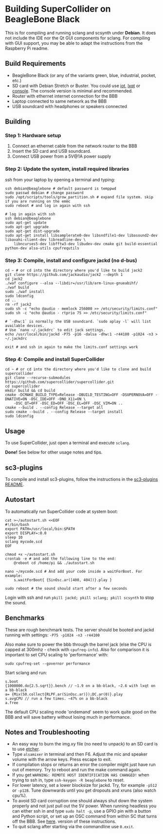Building SuperCollider on BeagleBone Black
==========================================

This is for compiling and running sclang and scsynth under **Debian**. It does not include the IDE nor the Qt GUI
components for sclang. For compiling with GUI support, you may be able to adapt the instructions from the
Raspberry Pi readme.

Build Requirements
------------------

* BeagleBone Black (or any of the variants green, blue, industrial, pocket, etc.)
* SD card with Debian Stretch or Buster. You could use [iot](http://beagleboard.org/latest-images),
   [lxqt](http://beagleboard.org/latest-images) or
   [console](https://elinux.org/Beagleboard:BeagleBoneBlack_Debian#Debian_Buster_Console_Snapshot). The console
   version is minimal and recommended.
* Router with ethernet internet connection for the BBB
* Laptop connected to same network as the BBB
* USB soundcard with headphones or speakers connected

Building
--------

### Step 1: Hardware setup

1. Connect an ethernet cable from the network router to the BBB
2. Insert the SD card and USB soundcard.
3. Connect USB power from a 5V@1A power supply

### Step 2: Update the system, install required libraries

ssh from your laptop by opening a terminal and typing:

    ssh debian@beaglebone # default password is temppwd
    sudo passwd debian # change password
    sudo /opt/scripts/tools/grow_partition.sh # expand file system. skip if you are running on the emmc
    sudo reboot # and log in again with ssh

    # log in again with ssh
    ssh debian@beaglebone
    sudo apt-get update
    sudo apt-get upgrade
    sudo apt-get dist-upgrade
    sudo apt-get install libsamplerate0-dev libsndfile1-dev libasound2-dev libavahi-client-dev libreadline-dev \
        libncurses5-dev libfftw3-dev libudev-dev cmake git build-essential python-dev alsa-utils cpufrequtils

### Step 3: Compile, install and configure jackd (no d-bus)

    cd ~ # or cd into the directory where you'd like to build jack2
    git clone https://github.com/jackaudio/jack2 --depth 1
    cd jack2
    ./waf configure --alsa --libdir=/usr/lib/arm-linux-gnueabihf/
    ./waf build
    sudo ./waf install
    sudo ldconfig
    cd ..
    rm -rf jack2
    sudo sh -c "echo @audio - memlock 256000 >> /etc/security/limits.conf"
    sudo sh -c "echo @audio - rtprio 75 >> /etc/security/limits.conf"

    # `-dhw:1` is normally the USB soundcard. `sudo aplay -l` will list available devices.
    # Use `nano ~/.jackdrc` to edit jack settings.
    echo /usr/local/bin/jackd -P75 -p16 -dalsa -dhw:1 -r44100 -p1024 -n3 > ~/.jackdrc

    exit # and ssh in again to make the limits.conf settings work

### Step 4: Compile and install SuperCollider

    cd ~ # or cd into the directory where you'd like to clone and build supercollider
    git clone --recurse-submodules https://github.com/supercollider/supercollider.git
    cd supercollider
    mkdir build && cd build
    cmake -DCMAKE_BUILD_TYPE=Release -DBUILD_TESTING=OFF -DSUPERNOVA=OFF -DNATIVE=ON -DSC_IDE=OFF -DNO_X11=ON \
        -DSC_QT=OFF -DSC_ED=OFF -DSC_EL=OFF -DSC_VIM=ON ..
    cmake --build . --config Release --target all
    sudo cmake --build . --config Release --target install
    sudo ldconfig


Usage
-----

To use SuperCollider, just open a terminal and execute `sclang`.

**Done!** See below for other usage notes and tips.

sc3-plugins
-----------

To compile and install sc3-plugins, follow the instructions in the [sc3-plugins README](https://github.com/supercollider/sc3-plugins).

Autostart
---------

To automatically run SuperCollider code at system boot:

    cat >~/autostart.sh <<EOF
    #!/bin/bash
    export PATH=/usr/local/bin:$PATH
    export DISPLAY=:0.0
    sleep 10
    sclang mycode.scd
    EOF

    chmod +x ~/autostart.sh
    crontab -e # and add the following line to the end:
        @reboot cd /home/pi && ./autostart.sh

    nano ~/mycode.scd # And add your code inside a waitForBoot. For example:
        s.waitForBoot{ {SinOsc.ar([400, 404])}.play }

    sudo reboot # the sound should start after a few seconds

Login with ssh and run `pkill jackd; pkill sclang; pkill scsynth` to stop the sound.

Benchmarks
----------

These are rough benchmark tests. The server should be booted and jackd running with settings: `-P75 -p1024 -n3 -r44100`

Also make sure to power the bbb through the barrel jack (else the CPU is capped at 300mhz - check with
`cpufreq-info`). Also for comparison it is important to set CPU scaling to 'performance' with:

    sudo cpufreq-set --governor performance

Start sclang and run:

    s.boot
    {1000000.do{2.5.sqrt}}.bench // ~1.9 on a bb-black, ~2.6 with lxqt on a bb-black
    a= {Mix(50.collect{RLPF.ar(SinOsc.ar)});DC.ar(0)}.play
    s.avgCPU // run a few times. ~47% on a bb-black
    a.free

The default CPU scaling mode 'ondemand' seem to work quite good on the BBB and will save battery without losing much
in performance.

Notes and Troubleshooting
-------------------------

* An easy way to burn the img.xy file (no need to unpack) to an SD card is to use [etcher](http://etcher.io).
* Type `alsamixer` in terminal and then F6. Adjust the mic and speaker volume with the arrow keys. Press escape to
  exit.
* If compilation stops or returns an error the compiler might just have run out of memory. Try to reboot and
  run the make command again.
* If you get `WARNING: REMOTE HOST IDENTIFICATION HAS CHANGED!` when trying to ssh in, type `ssh-keygen -R
  beaglebone` to reset.
* For lower latency, set a lower blocksize for jackd. Try, for example `-p512` or `-p128`. Tune downwards until you
  get dropouts and xruns (also watch cpu%).
* To avoid SD card corruption one should always shut down the system properly and not just pull out the 5V power. When
  running headless you can either ssh in and type `sudo halt -p`, use a GPIO pin with a button and Python script, or
  set up an OSC command from within SC that turns off the BBB. See
  [here](https://github.com/blacksound/VTM/wiki/Raspberry-Pi-Instructions#shutdown-for-raspberry-pi).
  version of these instructions.
* To quit sclang after starting via the commandline use `0.exit`.
